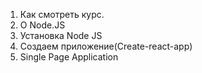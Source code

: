 1. Как смотреть курс.
2. О Node.JS
3. Установка Node JS
4. Создаем приложение(Create-react-app)
5. Single Page Application